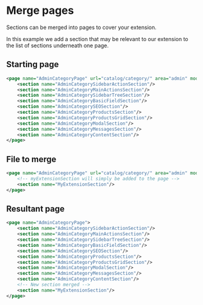 # Merge pages

Sections can be merged into pages to cover your extension.

In this example we add a section that may be relevant to our extension to the list of sections underneath one page.

## Starting page

```xml
<page name="AdminCategoryPage" url="catalog/category/" area="admin" module="Magento_Catalog">
    <section name="AdminCategorySidebarActionSection"/>
    <section name="AdminCategoryMainActionsSection"/>
    <section name="AdminCategorySidebarTreeSection"/>
    <section name="AdminCategoryBasicFieldSection"/>
    <section name="AdminCategorySEOSection"/>
    <section name="AdminCategoryProductsSection"/>
    <section name="AdminCategoryProductsGridSection"/>
    <section name="AdminCategoryModalSection"/>
    <section name="AdminCategoryMessagesSection"/>
    <section name="AdminCategoryContentSection"/>
</page>
```

## File to merge

```xml
<page name="AdminCategoryPage" url="catalog/category/" area="admin" module="Magento_Catalog">
    <!-- myExtensionSection will simply be added to the page -->
    <section name="MyExtensionSection"/>
</page>
```

## Resultant page

```xml
<page name="AdminCategoryPage">
    <section name="AdminCategorySidebarActionSection"/>
    <section name="AdminCategoryMainActionsSection"/>
    <section name="AdminCategorySidebarTreeSection"/>
    <section name="AdminCategoryBasicFieldSection"/>
    <section name="AdminCategorySEOSection"/>
    <section name="AdminCategoryProductsSection"/>
    <section name="AdminCategoryProductsGridSection"/>
    <section name="AdminCategoryModalSection"/>
    <section name="AdminCategoryMessagesSection"/>
    <section name="AdminCategoryContentSection"/>
    <!-- New section merged -->
    <section name="MyExtensionSection"/>
</page>
```